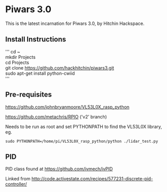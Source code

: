 # Piwars 3.0
This is the latest incarnation for Piwars 3.0, by Hitchin Hackspace.

## Install Instructions
'''
cd ~  
mkdir Projects  
cd Projects  
git clone https://github.com/hackhitchin/piwars3.git  
sudo apt-get install python-cwiid  
'''

## Pre-requisites
https://github.com/johnbryanmoore/VL53L0X_rasp_python

https://github.com/metachris/RPIO	('v2' branch)


Needs to be run as root and set PYTHONPATH to find the VL53L0X library, eg.

    sudo PYTHONPATH=/home/pi/VL53L0X_rasp_python/python ./lidar_test.py

## PID ##
PID class found at 
https://github.com/ivmech/ivPID

Linked from 
http://code.activestate.com/recipes/577231-discrete-pid-controller/
